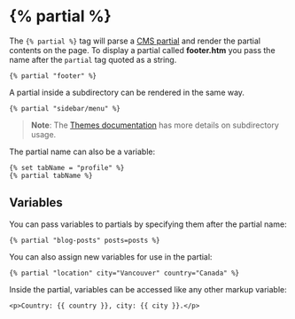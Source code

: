 # {% partial %}

The `{% partial %}` tag will parse a [CMS partial](../cms/partials) and render the partial contents on the page. To display a partial called **footer.htm** you pass the name after the `partial` tag quoted as a string.

    {% partial "footer" %}

A partial inside a subdirectory can be rendered in the same way.

    {% partial "sidebar/menu" %}

> **Note**: The [Themes documentation](../cms/themes#subdirectories) has more details on subdirectory usage.

The partial name can also be a variable:

    {% set tabName = "profile" %}
    {% partial tabName %}

<a name="variables" class="anchor" href="#variables"></a>
## Variables

You can pass variables to partials by specifying them after the partial name:

    {% partial "blog-posts" posts=posts %}

You can also assign new variables for use in the partial:

    {% partial "location" city="Vancouver" country="Canada" %}

Inside the partial, variables can be accessed like any other markup variable:

    <p>Country: {{ country }}, city: {{ city }}.</p>

